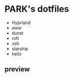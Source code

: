 # PARK's dotfiles

* Hyprland
* eww
* dunst
* rofi
* zsh
* starship
* helix

## preview
[](!https://github.com/p-sw/stylish-dotfiles/blob/main/dotfile_preview.png)
